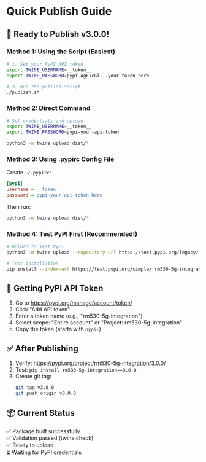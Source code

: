 # Quick Publish Guide

## 🚀 Ready to Publish v3.0.0!

### Method 1: Using the Script (Easiest)

```bash
# 1. Set your PyPI API token
export TWINE_USERNAME=__token__
export TWINE_PASSWORD=pypi-AgEIcGl...your-token-here

# 2. Run the publish script
./publish.sh
```

### Method 2: Direct Command

```bash
# Set credentials and upload
export TWINE_USERNAME=__token__
export TWINE_PASSWORD=pypi-your-api-token

python3 -m twine upload dist/*
```

### Method 3: Using .pypirc Config File

Create `~/.pypirc`:

```ini
[pypi]
username = __token__
password = pypi-your-api-token-here
```

Then run:
```bash
python3 -m twine upload dist/*
```

### Method 4: Test PyPI First (Recommended!)

```bash
# Upload to Test PyPI
python3 -m twine upload --repository-url https://test.pypi.org/legacy/ dist/*

# Test installation
pip install --index-url https://test.pypi.org/simple/ rm530-5g-integration==3.0.0
```

## 🔑 Getting PyPI API Token

1. Go to https://pypi.org/manage/account/token/
2. Click "Add API token"
3. Enter a token name (e.g., "rm530-5g-integration")
4. Select scope: "Entire account" or "Project: rm530-5g-integration"
5. Copy the token (starts with `pypi-`)

## ✅ After Publishing

1. Verify: https://pypi.org/project/rm530-5g-integration/3.0.0/
2. Test: `pip install rm530-5g-integration==3.0.0`
3. Create git tag:
   ```bash
   git tag v3.0.0
   git push origin v3.0.0
   ```

## 📦 Current Status

✅ Package built successfully  
✅ Validation passed (twine check)  
✅ Ready to upload  
⏳ Waiting for PyPI credentials

